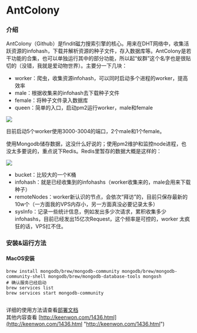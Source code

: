 # AntColony

### 介绍 
  
AntColony（Github）是findit磁力搜索引擎的核心。用来在DHT网络中，收集活跃资源的infohash，下载并解析资源的种子文件，存入数据库等。AntColony是若干功能的合集，也可以单独运行其中的部分功能，所以起“蚁群”这个名字也是很贴切的（没错，我就是爱动物世界）。主要分一下几块：  
- worker：爬虫，收集资源infohash，可以同时启动多个进程的worker，提高效率  
- male：根据收集来的infohash去下载种子文件
- female：将种子文件录入数据库
- queen：简单的入口，启动pm2运行worker，male和female

![](http://img.keenwon.com/2015/03/20150305144005_68120.png)


目前启动5个worker使用3000-3004的端口，2个male和1个female。  

使用Mongodb储存数据，这没什么好说的；使用pm2维护和监控node进程，也没太多要说的，重点说下Redis。Redis里暂存的数据大概是这样的：  

![](http://img.keenwon.com/2015/03/20150305144626_49722.png)
  
- bucket：比较大的一个K桶  
- infohash：就是已经收集到的infohashs（worker收集来的，male会用来下载种子）  
- remoteNodes：worker新认识的节点，会依次“拜访”的，目前只保存最新的10w个（一方面我的VPS内存小，另一方面真没必要记录太多）  
- sysInfo：记录一些统计信息，例如发出多少次请求，累积收集多少infohashs，目前已经发出15亿次Request，这个频率是可控的，worker 太疯狂的话，VPS扛不住。  
  
### 安装&运行方法
#### MacOS安装
```
brew install mongodb/brew/mongodb-community mongodb/brew/mongodb-community-shell mongodb/brew/mongodb-database-tools mongosh
# 确认服务已经启动
brew services list
brew services start mongodb-community
  
  ```
  
详细的使用方法请查看[部署文档](https://github.com/keenwon/antcolony/blob/master/doc/%E9%83%A8%E7%BD%B2%E6%96%87%E6%A1%A3.md)  
其他内容查看 [http://keenwon.com/1436.html](http://keenwon.com/1436.html "http://keenwon.com/1436.html")  
